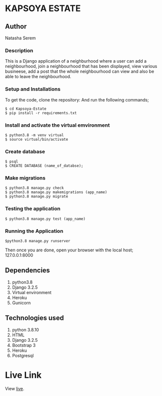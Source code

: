 # KAPSOYA ESTATE

## Author
Natasha Serem

### Description
This is a Django application of a neighburhood where a user can add a neighbourhood, join a neighbourhood that has been displayed, view various busineese, add a post that the whole neighbourhood can view and also be able to leave the neighbourhood.

### Setup and Installations
To get the code, clone the repository:
And run the following commands;

    $ cd Kapsoya-Estate
    $ pip install -r requirements.txt

### Install and activate the virtual emvironment

    $ python3.8 -m venv virtual
    $ source virtual/bin/activate

### Create database 

    $ psql
    $ CREATE DATABASE (name_of_databse);

### Make migrations 

    $ python3.8 manage.py check
    $ python3.8 manage.py makemigrations (app_name)
    $ python3.8 manage.py migrate 

### Testing the application 
 
    $ python3.8 manage.py test (app_name)

### Running the Application

    $python3.8 manage.py runserver

Then once you are done, open your browser with the local host; 127.0.0.1:8000

## Dependencies
1. python3.8
2. Django 3.2.5
3. Virtual environment
4. Heroku
5. Gunicorn

## Technologies used
1. python 3.8.10
2. HTML
3. Django 3.2.5
4. Bootstrap 3
5. Heroku
6. Postgresql

# Live Link
View [live](https://blog254.herokuapp.com/).


